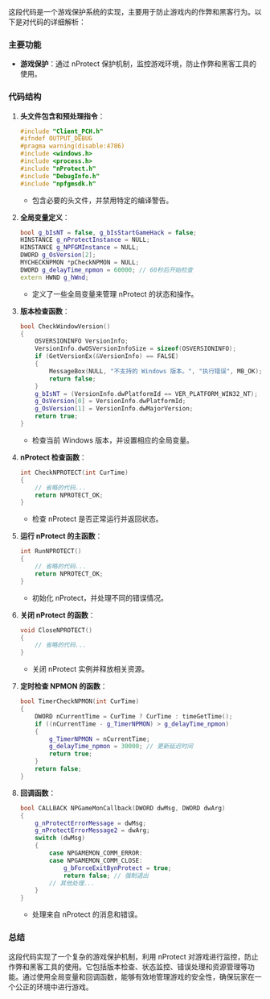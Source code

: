 这段代码是一个游戏保护系统的实现，主要用于防止游戏内的作弊和黑客行为。以下是对代码的详细解析：

### 主要功能

- **游戏保护**：通过 nProtect 保护机制，监控游戏环境，防止作弊和黑客工具的使用。

### 代码结构

1. **头文件包含和预处理指令**：
   ```cpp
   #include "Client_PCH.h"
   #ifndef OUTPUT_DEBUG
   #pragma warning(disable:4786)
   #include <windows.h>
   #include <process.h>
   #include "nProtect.h"
   #include "DebugInfo.h"
   #include "npfgmsdk.h"	
   ```
   - 包含必要的头文件，并禁用特定的编译警告。

2. **全局变量定义**：
   ```cpp
   bool g_bIsNT = false, g_bIsStartGameHack = false;
   HINSTANCE g_nProtectInstance = NULL;
   HINSTANCE g_NPFGMInstance = NULL;
   DWORD g_OsVersion[2];
   MYCHECKNPMON *pCheckNPMON = NULL;
   DWORD g_delayTime_npmon = 60000; // 60秒后开始检查
   extern HWND g_hWnd;
   ```
   - 定义了一些全局变量来管理 nProtect 的状态和操作。

3. **版本检查函数**：
   ```cpp
   bool CheckWindowVersion()
   {
       OSVERSIONINFO VersionInfo;
       VersionInfo.dwOSVersionInfoSize = sizeof(OSVERSIONINFO);
       if (GetVersionEx(&VersionInfo) == FALSE)
       {
           MessageBox(NULL, "不支持的 Windows 版本。", "执行错误", MB_OK);
           return false;
       }
       g_bIsNT = (VersionInfo.dwPlatformId == VER_PLATFORM_WIN32_NT);
       g_OsVersion[0] = VersionInfo.dwPlatformId;
       g_OsVersion[1] = VersionInfo.dwMajorVersion;
       return true;
   }
   ```
   - 检查当前 Windows 版本，并设置相应的全局变量。

4. **nProtect 检查函数**：
   ```cpp
   int CheckNPROTECT(int CurTime)
   {
       // 省略的代码...
       return NPROTECT_OK;
   }
   ```
   - 检查 nProtect 是否正常运行并返回状态。

5. **运行 nProtect 的主函数**：
   ```cpp
   int RunNPROTECT()
   {
       // 省略的代码...
       return NPROTECT_OK;
   }
   ```
   - 初始化 nProtect，并处理不同的错误情况。

6. **关闭 nProtect 的函数**：
   ```cpp
   void CloseNPROTECT()
   {
       // 省略的代码...
   }
   ```
   - 关闭 nProtect 实例并释放相关资源。

7. **定时检查 NPMON 的函数**：
   ```cpp
   bool TimerCheckNPMON(int CurTime)
   {
       DWORD nCurrentTime = CurTime ? CurTime : timeGetTime();
       if ((nCurrentTime - g_TimerNPMON) > g_delayTime_npmon)
       {
           g_TimerNPMON = nCurrentTime;
           g_delayTime_npmon = 30000; // 更新延迟时间
           return true;
       }
       return false;
   }
   ```

8. **回调函数**：
   ```cpp
   bool CALLBACK NPGameMonCallback(DWORD dwMsg, DWORD dwArg)
   {
       g_nProtectErrorMessage = dwMsg;	
       g_nProtectErrorMessage2 = dwArg;
       switch (dwMsg)
       {
           case NPGAMEMON_COMM_ERROR:
           case NPGAMEMON_COMM_CLOSE:		
               g_bForceExitBynProtect = true;
               return false; // 强制退出
           // 其他处理...
       }
   }
   ```
   - 处理来自 nProtect 的消息和错误。

### 总结

这段代码实现了一个复杂的游戏保护机制，利用 nProtect 对游戏进行监控，防止作弊和黑客工具的使用。它包括版本检查、状态监控、错误处理和资源管理等功能。通过使用全局变量和回调函数，能够有效地管理游戏的安全性，确保玩家在一个公正的环境中进行游戏。